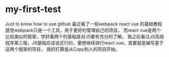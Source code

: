 # my-first-test
Just to know how to use github
最近看了一些webpack react vue 的基础教程
感觉webpack只是一个工具，用于更好的管理自己的项目，
而react vue是两个比较类似的框架，学好着两个的基础是对JS要有充分的了解。
我之前看过JS高级程序第三版，JS基础应该说还行的，要想继续进行react vue，首要就是编写基于这两个框架的项目，
我的打算是从Copy别人的项目开始。
